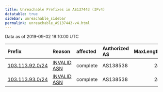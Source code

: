 ```yaml
---
title: Unreachable Prefixes in AS137443 (IPv4)
datatable: true
sidebar: unreachable_sidebar
permalink: unreachable_AS137443-v4.html
---
```


Data as of 2019-09-02 18:10:00 UTC


<div class="datatable-begin"></div>

| Prefix                                                   | Reason                                                                                                  | affected   | Authorized AS   |   MaxLength | Anchor                                       |   unreachable /24s |
|:---------------------------------------------------------|:--------------------------------------------------------------------------------------------------------|:-----------|:----------------|------------:|:---------------------------------------------|-------------------:|
| [103.113.92.0/24](https://stat.ripe.net/103.113.92.0/24) | [INVALID ASN](https://rpki-validator.ripe.net/announcement-preview?asn=AS137443&prefix=103.113.92.0/24) | complete   | AS138538        |          24 | [APNIC](unreachable_APNIC_RPKI_Root-v4.html) |                  1 |
| [103.113.93.0/24](https://stat.ripe.net/103.113.93.0/24) | [INVALID ASN](https://rpki-validator.ripe.net/announcement-preview?asn=AS137443&prefix=103.113.93.0/24) | complete   | AS138538        |          24 | [APNIC](unreachable_APNIC_RPKI_Root-v4.html) |                  1 |

<div class="datatable-end"></div>